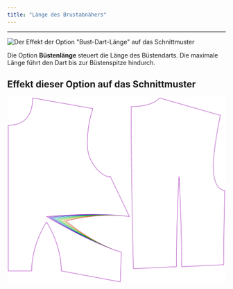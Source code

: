 ```yaml
---
title: "Länge des Brustabnähers"
---
```


---

![Der Effekt der Option "Bust-Dart-Länge" auf das Schnittmuster](sample.png)

Die Option **Büstenlänge** steuert die Länge des Büstendarts. Die maximale Länge führt den Dart bis zur Büstenspitze hindurch.

## Effekt dieser Option auf das Schnittmuster

![Dieses Bild zeigt den Effekt dieser Option, indem es mehrere Varianten überlagert, die einen anderen Wert für diese Option haben](bella_bustdartlength_sample.svg "Effekt dieser Option auf das Schnittmuster")
